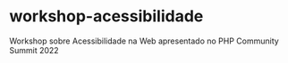 # workshop-acessibilidade
Workshop sobre Acessibilidade na Web apresentado no PHP Community Summit 2022
